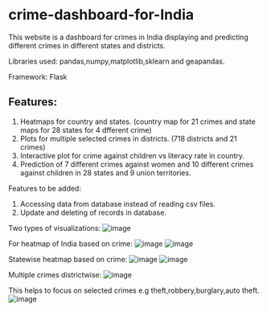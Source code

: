 # crime-dashboard-for-India
This website is a dashboard for crimes in India displaying and predicting different crimes in different states and districts.

Libraries used: pandas,numpy,matplotlib,sklearn and geapandas.

Framework: Flask

## Features:
1. Heatmaps for country and states. (country map for 21 crimes and state maps for 28 states for 4 dfferent crime)
2. Plots for multiple selected crimes in districts. (718 districts and 21 crimes)
3. Interactive plot for crime against children vs literacy rate in country.
4. Prediction of 7 different crimes against women and 10 different crimes against children in 28 states and 9 union territories.

Features to be added:
1. Accessing data from database instead of reading csv files.
2. Update and deleting of records in database.


Two types of visualizations:
![image](https://user-images.githubusercontent.com/50488701/121695486-b7cfbb80-cae8-11eb-8d36-85cc1fd79d8e.png)

For heatmap of India based on crime:
![image](https://user-images.githubusercontent.com/50488701/121695616-d930a780-cae8-11eb-8365-41800afcfe3e.png)
![image](https://user-images.githubusercontent.com/50488701/121695705-ef3e6800-cae8-11eb-952d-5b90593434a0.png)

Statewise heatmap based on crime:
![image](https://user-images.githubusercontent.com/50488701/121695793-05e4bf00-cae9-11eb-9779-e25309c091cc.png)
![image](https://user-images.githubusercontent.com/50488701/121695845-15640800-cae9-11eb-93a6-b1eebe9f516a.png)

Multiple crimes districtwise:
![image](https://user-images.githubusercontent.com/50488701/121695951-30367c80-cae9-11eb-9790-037fbd31c542.png)

This helps to focus on selected crimes e.g theft,robbery,burglary,auto theft.
![image](https://user-images.githubusercontent.com/50488701/121696001-40e6f280-cae9-11eb-8c38-6b4415a1e8c3.png)


